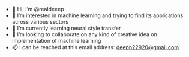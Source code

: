 - 👋 Hi, I’m @realdeeep
- 👀 I’m interested in machine learning and trying to find its applications across various sectors
- 🌱 I’m currently learning neural style transfer
- 💞️ I’m looking to collaborate on any kind of creative idea on implementation of machine learning
- 📫 I can be reached at this email address: deepn22920@gmail.com

<!---
realdeeep/realdeeep is a ✨ special ✨ repository because its `README.md` (this file) appears on your GitHub profile.
You can click the Preview link to take a look at your changes.
--->

